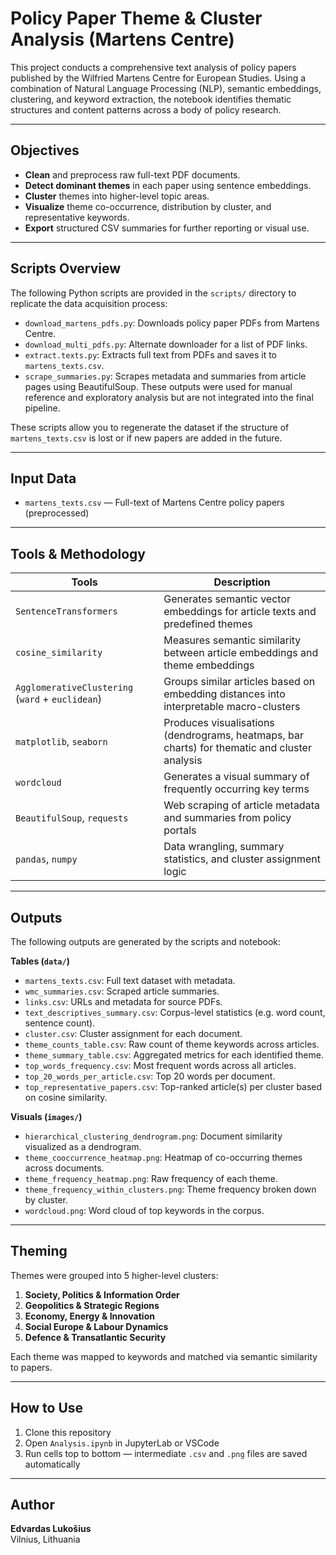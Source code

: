 # Policy Paper Theme & Cluster Analysis (Martens Centre)

This project conducts a comprehensive text analysis of policy papers published by the Wilfried Martens Centre for European Studies. Using a combination of Natural Language Processing (NLP), semantic embeddings, clustering, and keyword extraction, the notebook identifies thematic structures and content patterns across a body of policy research.

---

## Objectives

- **Clean** and preprocess raw full-text PDF documents.
- **Detect dominant themes** in each paper using sentence embeddings.
- **Cluster** themes into higher-level topic areas.
- **Visualize** theme co-occurrence, distribution by cluster, and representative keywords.
- **Export** structured CSV summaries for further reporting or visual use.

---

## Scripts Overview

The following Python scripts are provided in the `scripts/` directory to replicate the data acquisition process:

- `download_martens_pdfs.py`: Downloads policy paper PDFs from Martens Centre.
- `download_multi_pdfs.py`: Alternate downloader for a list of PDF links.
- `extract.texts.py`: Extracts full text from PDFs and saves it to `martens_texts.csv`.
- `scrape_summaries.py`: Scrapes metadata and summaries from article pages using BeautifulSoup. These outputs were used for manual reference and exploratory analysis but are not integrated into the final pipeline.

These scripts allow you to regenerate the dataset if the structure of `martens_texts.csv` is lost or if new papers are added in the future.

---

## Input Data

- `martens_texts.csv` — Full-text of Martens Centre policy papers (preprocessed)

---

## Tools & Methodology

| Tools                         | Description |
|------------------------------------|-------------|
| `SentenceTransformers`             | Generates semantic vector embeddings for article texts and predefined themes |
| `cosine_similarity`                | Measures semantic similarity between article embeddings and theme embeddings |
| `AgglomerativeClustering` (`ward` + `euclidean`) | Groups similar articles based on embedding distances into interpretable macro-clusters |
| `matplotlib`, `seaborn`            | Produces visualisations (dendrograms, heatmaps, bar charts) for thematic and cluster analysis |
| `wordcloud`                        | Generates a visual summary of frequently occurring key terms |
| `BeautifulSoup`, `requests`       | Web scraping of article metadata and summaries from policy portals |
| `pandas`, `numpy`                  | Data wrangling, summary statistics, and cluster assignment logic |


---

## Outputs

The following outputs are generated by the scripts and notebook:

**Tables (`data/`)**
- `martens_texts.csv`: Full text dataset with metadata.
- `wmc_summaries.csv`: Scraped article summaries.
- `links.csv`: URLs and metadata for source PDFs.
- `text_descriptives_summary.csv`: Corpus-level statistics (e.g. word count, sentence count).
- `cluster.csv`: Cluster assignment for each document.
- `theme_counts_table.csv`: Raw count of theme keywords across articles.
- `theme_summary_table.csv`: Aggregated metrics for each identified theme.
- `top_words_frequency.csv`: Most frequent words across all articles.
- `top_20_words_per_article.csv`: Top 20 words per document.
- `top_representative_papers.csv`: Top-ranked article(s) per cluster based on cosine similarity.

**Visuals (`images/`)**
- `hierarchical_clustering_dendrogram.png`: Document similarity visualized as a dendrogram.
- `theme_cooccurrence_heatmap.png`: Heatmap of co-occurring themes across documents.
- `theme_frequency_heatmap.png`: Raw frequency of each theme.
- `theme_frequency_within_clusters.png`: Theme frequency broken down by cluster.
- `wordcloud.png`: Word cloud of top keywords in the corpus.

---

## Theming

Themes were grouped into 5 higher-level clusters:

1. **Society, Politics & Information Order**
2. **Geopolitics & Strategic Regions**
3. **Economy, Energy & Innovation**
4. **Social Europe & Labour Dynamics**
5. **Defence & Transatlantic Security**

Each theme was mapped to keywords and matched via semantic similarity to papers.

---

## How to Use

1. Clone this repository
2. Open `Analysis.ipynb` in JupyterLab or VSCode
3. Run cells top to bottom — intermediate `.csv` and `.png` files are saved automatically

---

## Author

**Edvardas Lukošius**  
Vilnius, Lithuania  

